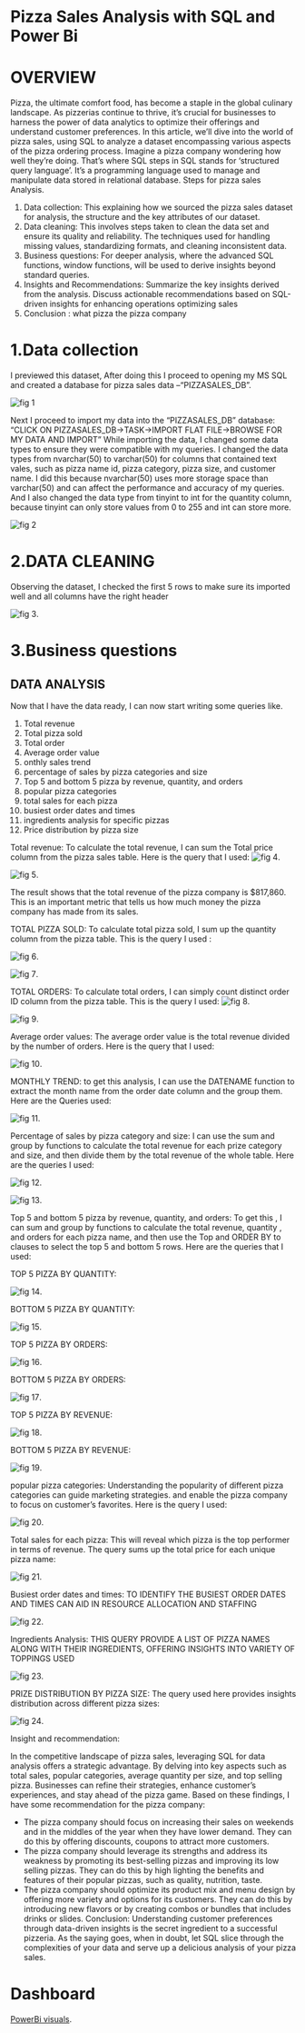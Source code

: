 # Pizza Sales Analysis with SQL and Power Bi
# OVERVIEW
Pizza, the ultimate comfort food, has become a staple in the global culinary landscape. As pizzerias continue to thrive, it’s crucial for businesses to harness the power of data analytics to optimize their offerings and understand customer preferences. In this article, we’ll dive into the world of pizza sales, using SQL to analyze a dataset encompassing various aspects of the pizza ordering process. Imagine a pizza company wondering how well they’re doing. That’s where SQL steps in 
SQL stands for ‘structured query language’. It’s a programming language used to manage and manipulate data stored in relational database.
Steps for pizza sales Analysis.
1.	Data collection: This explaining how we sourced the pizza sales dataset for analysis, the structure and the key attributes of our dataset.
2.	Data cleaning: This involves steps taken to clean the data set and ensure its quality and reliability. The techniques used for handling missing values, standardizing formats, and cleaning inconsistent data.
3.	Business questions: For deeper analysis, where the advanced SQL functions, window functions, will be used to derive insights beyond standard queries.
4.	Insights and Recommendations: Summarize the key insights derived from the analysis. Discuss actionable recommendations based on SQL-driven insights for enhancing operations optimizing sales 
5.	Conclusion : what pizza the pizza company 


# 1.Data collection
I previewed this dataset, After doing this I proceed to opening my MS SQL and created a database for pizza sales data –“PIZZASALES_DB”.

![fig 1 ](https://github.com/originaldx/Pizza-sales/blob/main/P%201.png)

Next I proceed to import my data into the “PIZZASALES_DB” database:
         “CLICK ON PIZZASALES_DB->TASK->IMPORT FLAT FILE->BROWSE FOR MY DATA AND IMPORT”
While importing the data, I changed some data types to ensure they were compatible with my queries. I changed the data types from nvarchar(50) to varchar(50) for columns that contained text vales, such as pizza  name id, pizza category, pizza size, and customer name. I did this because nvarchar(50) uses more storage space than varchar(50) and can affect the performance and accuracy of my queries. And I also changed the data type from tinyint to int for the quantity column, because tinyint can only store values from 0 to 255 and int can store more.

![fig 2](https://github.com/originaldx/Pizza-sales/blob/main/P%202.png)

# 2.DATA CLEANING
Observing the dataset, I checked the first 5 rows to make sure its imported well and all columns have the right header  

![fig 3](https://github.com/originaldx/Pizza-sales/blob/main/P%203.png).

  # 3.Business questions  
    
## DATA ANALYSIS
  Now that I have the data ready, I can now start writing some queries like.
1. Total revenue
2. Total pizza sold
3. Total order
4. Average order value
5. onthly sales trend
6. percentage of sales by pizza categories and size
7. Top 5 and bottom 5 pizza by revenue, quantity, and orders
8. popular pizza categories
9. total sales for each pizza 
10. busiest order dates and times 
11. ingredients analysis for specific pizzas
12. Price distribution by pizza size 



Total revenue: To calculate the total revenue, I can sum the Total price column from the pizza sales table. Here is the query that I used: 
![fig 4](https://github.com/originaldx/Pizza-sales/blob/main/P%204.png).

![fig 5](https://github.com/originaldx/Pizza-sales/blob/main/P%205.png).

The result shows that the total revenue of the pizza company is $817,860. This is an important metric that tells us how much money the pizza company has made from its sales.

TOTAL PIZZA SOLD: To calculate total pizza sold, I sum up the quantity column from the pizza table. This is the query I used :

![fig 6](https://github.com/originaldx/Pizza-sales/blob/main/P%206.png).

![fig 7](https://github.com/originaldx/Pizza-sales/blob/main/P%207.png).

TOTAL ORDERS: To calculate total orders, I can simply count distinct order ID  column from the pizza table. This is the query I used: 
![fig 8](https://github.com/originaldx/Pizza-sales/blob/main/P%208.png).

![fig 9](https://github.com/originaldx/Pizza-sales/blob/main/P%209.png).

Average order values: The average order value is the total revenue divided by the number of orders. Here is the query that I used: 

![fig 10](https://github.com/originaldx/Pizza-sales/blob/main/P%2010.png).

MONTHLY TREND: to get this analysis, I can use the DATENAME function to extract the month  name from the order date column and the group them. Here are the Queries used:

![fig 11](https://github.com/originaldx/Pizza-sales/blob/main/P%2011.png).

Percentage of sales by pizza category and size: I can use the sum and group by functions to calculate the total revenue for each prize category and size, and then divide them by the total revenue of the whole table. Here are the queries I used:

![fig 12](https://github.com/originaldx/Pizza-sales/blob/main/P%2012.png).

![fig 13](https://github.com/originaldx/Pizza-sales/blob/main/P%2013.png).

Top 5 and bottom 5 pizza by revenue, quantity, and orders: To get this , I can  sum and group by functions to calculate the total revenue, quantity , and orders for each pizza name, and then use the Top and ORDER BY to clauses to select the top 5 and bottom 5 rows. Here are the queries that I used:

TOP 5 PIZZA BY QUANTITY:

![fig 14](https://github.com/originaldx/Pizza-sales/blob/main/P%2014.png).

BOTTOM 5 PIZZA BY QUANTITY:

![fig 15](https://github.com/originaldx/Pizza-sales/blob/main/P%2015.png).

TOP 5 PIZZA BY ORDERS:

![fig 16](https://github.com/originaldx/Pizza-sales/blob/main/P%2016.png).

BOTTOM 5 PIZZA BY ORDERS:

![fig 17](https://github.com/originaldx/Pizza-sales/blob/main/P%2017.png).

TOP 5 PIZZA BY REVENUE:

![fig 18](https://github.com/originaldx/Pizza-sales/blob/main/P%2018.png).

BOTTOM 5 PIZZA BY REVENUE:

![fig 19](https://github.com/originaldx/Pizza-sales/blob/main/P%2019.png).


popular pizza categories: Understanding the popularity of different pizza categories can guide marketing strategies. and enable the pizza company to focus on customer’s favorites. Here is the query I used:

![fig 20](https://github.com/originaldx/Pizza-sales/blob/main/P%2020.png).

Total sales for each pizza: This will reveal which pizza is the top performer in terms of revenue. The query sums up the total price for each unique pizza name:

![fig 21](https://github.com/originaldx/Pizza-sales/blob/main/P%2021.png).

Busiest order dates and times: TO IDENTIFY THE BUSIEST ORDER DATES AND TIMES CAN AID IN RESOURCE ALLOCATION AND STAFFING

![fig 22](https://github.com/originaldx/Pizza-sales/blob/main/P%2022.png).

Ingredients Analysis: THIS QUERY PROVIDE A LIST OF PIZZA NAMES ALONG WITH THEIR INGREDIENTS, OFFERING INSIGHTS INTO VARIETY OF TOPPINGS USED


![fig 23](https://github.com/originaldx/Pizza-sales/blob/main/P%2023.png).

PRIZE DISTRIBUTION BY PIZZA SIZE: The query used here provides insights distribution across different pizza sizes:

![fig 24](https://github.com/originaldx/Pizza-sales/blob/main/P%2024.png).

Insight and recommendation:

In the competitive landscape of pizza sales, leveraging SQL for data analysis offers a strategic advantage. By delving into key aspects such as total sales, popular categories, average quantity per size, and top selling pizza. Businesses can refine their strategies, enhance customer’s experiences, and stay ahead of the pizza game. 
 Based on these findings, I have some recommendation for the pizza company:
* The pizza company should focus on increasing their sales on weekends and in the middles of the year when they have lower demand. They can do this by offering discounts, coupons to attract more customers.
* The pizza company should leverage its strengths and address its weakness by promoting its best-selling pizzas and improving its low selling pizzas. They can do this by high lighting the benefits and features of their popular pizzas, such as quality, nutrition, taste.
* The pizza company should optimize its product mix and menu design by offering more variety and options for its customers. They can do this by introducing new flavors or by creating combos or bundles that includes drinks or slides.
Conclusion: Understanding customer preferences through data-driven insights is the secret ingredient to a successful pizzeria. As the saying goes, when in doubt, let SQL slice through the complexities of your data and serve up a delicious analysis of your pizza sales.

# Dashboard
[PowerBi visuals](https://github.com/originaldx/Pizza-sales/blob/main/pizza%20sales%20vizuals%20using%20power%20bi.pbix).




















